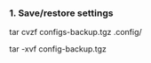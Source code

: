 ### 1. Save/restore settings

  tar cvzf configs-backup.tgz .config/

  tar -xvf config-backup.tgz


